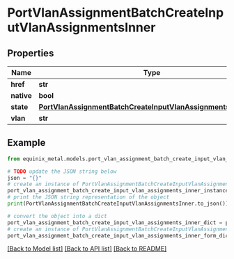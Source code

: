 # PortVlanAssignmentBatchCreateInputVlanAssignmentsInner


## Properties

Name | Type | Description | Notes
------------ | ------------- | ------------- | -------------
**href** | **str** |  | [optional] 
**native** | **bool** |  | [optional] 
**state** | [**PortVlanAssignmentBatchCreateInputVlanAssignmentsInnerState**](PortVlanAssignmentBatchCreateInputVlanAssignmentsInnerState.md) |  | [optional] 
**vlan** | **str** |  | [optional] 

## Example

```python
from equinix_metal.models.port_vlan_assignment_batch_create_input_vlan_assignments_inner import PortVlanAssignmentBatchCreateInputVlanAssignmentsInner

# TODO update the JSON string below
json = "{}"
# create an instance of PortVlanAssignmentBatchCreateInputVlanAssignmentsInner from a JSON string
port_vlan_assignment_batch_create_input_vlan_assignments_inner_instance = PortVlanAssignmentBatchCreateInputVlanAssignmentsInner.from_json(json)
# print the JSON string representation of the object
print(PortVlanAssignmentBatchCreateInputVlanAssignmentsInner.to_json())

# convert the object into a dict
port_vlan_assignment_batch_create_input_vlan_assignments_inner_dict = port_vlan_assignment_batch_create_input_vlan_assignments_inner_instance.to_dict()
# create an instance of PortVlanAssignmentBatchCreateInputVlanAssignmentsInner from a dict
port_vlan_assignment_batch_create_input_vlan_assignments_inner_form_dict = port_vlan_assignment_batch_create_input_vlan_assignments_inner.from_dict(port_vlan_assignment_batch_create_input_vlan_assignments_inner_dict)
```
[[Back to Model list]](../README.md#documentation-for-models) [[Back to API list]](../README.md#documentation-for-api-endpoints) [[Back to README]](../README.md)


